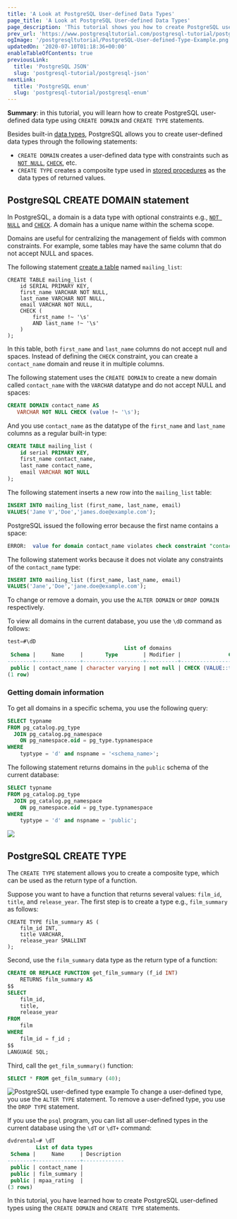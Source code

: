 ```yaml
---
title: 'A Look at PostgreSQL User-defined Data Types'
page_title: 'A Look at PostgreSQL User-defined Data Types'
page_description: 'This tutorial shows you how to create PostgreSQL user-defined data type using CREATE DOMAIN and CREATE TYPE statements.'
prev_url: 'https://www.postgresqltutorial.com/postgresql-tutorial/postgresql-user-defined-data-types/'
ogImage: '/postgresqltutorial/PostgreSQL-User-defined-Type-Example.png'
updatedOn: '2020-07-10T01:18:36+00:00'
enableTableOfContents: true
previousLink:
  title: 'PostgreSQL JSON'
  slug: 'postgresql-tutorial/postgresql-json'
nextLink:
  title: 'PostgreSQL enum'
  slug: 'postgresql-tutorial/postgresql-enum'
---
```


**Summary**: in this tutorial, you will learn how to create PostgreSQL user\-defined data type using `CREATE DOMAIN` and `CREATE TYPE` statements.

Besides built\-in [data types](postgresql-data-types), PostgreSQL allows you to create user\-defined data types through the following statements:

- `CREATE DOMAIN` creates a user\-defined data type with constraints such as [`NOT NULL`](postgresql-not-null-constraint), [`CHECK`](postgresql-check-constraint), etc.
- `CREATE TYPE` creates a composite type used in [stored procedures](https://neon.tech/postgresql/postgresql-stored-procedures/) as the data types of returned values.

## PostgreSQL CREATE DOMAIN statement

In PostgreSQL, a domain is a data type with optional constraints e.g., [`NOT NULL`](postgresql-not-null-constraint) and [`CHECK`](postgresql-check-constraint). A domain has a unique name within the schema scope.

Domains are useful for centralizing the management of fields with common constraints. For example, some tables may have the same column that do not accept NULL and spaces.

The following statement [create a table](postgresql-create-table) named `mailing_list`:

```sqlsql
CREATE TABLE mailing_list (
    id SERIAL PRIMARY KEY,
    first_name VARCHAR NOT NULL,
    last_name VARCHAR NOT NULL,
    email VARCHAR NOT NULL,
    CHECK (
        first_name !~ '\s'
        AND last_name !~ '\s'
    )
);
```

In this table, both `first_name` and `last_name` columns do not accept null and spaces. Instead of defining the `CHECK` constraint, you can create a `contact_name` domain and reuse it in multiple columns.

The following statement uses the `CREATE DOMAIN` to create a new domain called `contact_name` with the `VARCHAR` datatype and do not accept NULL and spaces:

```sql
CREATE DOMAIN contact_name AS
   VARCHAR NOT NULL CHECK (value !~ '\s');
```

And you use `contact_name` as the datatype of the `first_name` and `last_name` columns as a regular built\-in type:

```sql
CREATE TABLE mailing_list (
    id serial PRIMARY KEY,
    first_name contact_name,
    last_name contact_name,
    email VARCHAR NOT NULL
);
```

The following statement inserts a new row into the `mailing_list` table:

```sql
INSERT INTO mailing_list (first_name, last_name, email)
VALUES('Jame V','Doe','james.doe@example.com');
```

PostgreSQL issued the following error because the first name contains a space:

```sql
ERROR:  value for domain contact_name violates check constraint "contact_name_check"

```

The following statement works because it does not violate any constraints of the `contact_name` type:

```sql
INSERT INTO mailing_list (first_name, last_name, email)
VALUES('Jane','Doe','jane.doe@example.com');
```

To change or remove a domain, you use the `ALTER DOMAIN` or `DROP DOMAIN` respectively.

To view all domains in the current database, you use the `\dD` command as follows:

```sql
test=#\dD
                                     List of domains
 Schema |     Name     |       Type        | Modifier |               Check
--------+--------------+-------------------+----------+-----------------------------------
 public | contact_name | character varying | not null | CHECK (VALUE::text !~ '\s'::text)
(1 row)

```

### Getting domain information

To get all domains in a specific schema, you use the following query:

```sql
SELECT typname
FROM pg_catalog.pg_type
  JOIN pg_catalog.pg_namespace
  	ON pg_namespace.oid = pg_type.typnamespace
WHERE
	typtype = 'd' and nspname = '<schema_name>';
```

The following statement returns domains in the `public` schema of the current database:

```sql
SELECT typname
FROM pg_catalog.pg_type
  JOIN pg_catalog.pg_namespace
  	ON pg_namespace.oid = pg_type.typnamespace
WHERE
	typtype = 'd' and nspname = 'public';
```

![](/postgresqltutorial/PostgreSQL-User-defined-Type-Example.png)

## PostgreSQL CREATE TYPE

The `CREATE TYPE` statement allows you to create a composite type, which can be used as the return type of a function.

Suppose you want to have a function that returns several values: `film_id`, `title`, and `release_year`. The first step is to create a type e.g., `film_summary` as follows:

```
CREATE TYPE film_summary AS (
    film_id INT,
    title VARCHAR,
    release_year SMALLINT
);

```

Second, use the `film_summary` data type as the return type of a function:

```sql
CREATE OR REPLACE FUNCTION get_film_summary (f_id INT)
    RETURNS film_summary AS
$$
SELECT
    film_id,
    title,
    release_year
FROM
    film
WHERE
    film_id = f_id ;
$$
LANGUAGE SQL;
```

Third, call the `get_film_summary()` function:

```sql
SELECT * FROM get_film_summary (40);
```

![PostgreSQL user-defined type example](/postgresqltutorial/postgresql-user-defined-type.png)
To change a user\-defined type, you use the `ALTER TYPE` statement. To remove a user\-defined type, you use the `DROP TYPE` statement.

If you use the `psql` program, you can list all user\-defined types in the current database using the `\dT` or `\dT+` command:

```sql
dvdrental=# \dT
         List of data types
 Schema |     Name     | Description
--------+--------------+-------------
 public | contact_name |
 public | film_summary |
 public | mpaa_rating  |
(3 rows)
```

In this tutorial, you have learned how to create PostgreSQL user\-defined types using the `CREATE DOMAIN` and `CREATE TYPE` statements.
